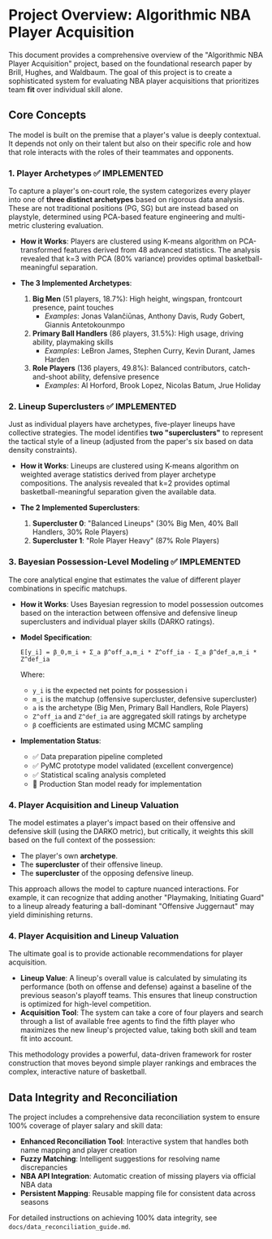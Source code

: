 # Project Overview: Algorithmic NBA Player Acquisition

This document provides a comprehensive overview of the "Algorithmic NBA Player Acquisition" project, based on the foundational research paper by Brill, Hughes, and Waldbaum. The goal of this project is to create a sophisticated system for evaluating NBA player acquisitions that prioritizes team **fit** over individual skill alone.

## Core Concepts

The model is built on the premise that a player's value is deeply contextual. It depends not only on their talent but also on their specific role and how that role interacts with the roles of their teammates and opponents.

### 1. Player Archetypes ✅ **IMPLEMENTED**

To capture a player's on-court role, the system categorizes every player into one of **three distinct archetypes** based on rigorous data analysis. These are not traditional positions (PG, SG) but are instead based on playstyle, determined using PCA-based feature engineering and multi-metric clustering evaluation.

- **How it Works**: Players are clustered using K-means algorithm on PCA-transformed features derived from 48 advanced statistics. The analysis revealed that k=3 with PCA (80% variance) provides optimal basketball-meaningful separation.

- **The 3 Implemented Archetypes**:
  1. **Big Men** (51 players, 18.7%): High height, wingspan, frontcourt presence, paint touches
     - *Examples*: Jonas Valančiūnas, Anthony Davis, Rudy Gobert, Giannis Antetokounmpo
  2. **Primary Ball Handlers** (86 players, 31.5%): High usage, driving ability, playmaking skills
     - *Examples*: LeBron James, Stephen Curry, Kevin Durant, James Harden
  3. **Role Players** (136 players, 49.8%): Balanced contributors, catch-and-shoot ability, defensive presence
     - *Examples*: Al Horford, Brook Lopez, Nicolas Batum, Jrue Holiday

### 2. Lineup Superclusters ✅ **IMPLEMENTED**

Just as individual players have archetypes, five-player lineups have collective strategies. The model identifies **two "superclusters"** to represent the tactical style of a lineup (adjusted from the paper's six based on data density constraints).

- **How it Works**: Lineups are clustered using K-means algorithm on weighted average statistics derived from player archetype compositions. The analysis revealed that k=2 provides optimal basketball-meaningful separation given the available data.

- **The 2 Implemented Superclusters**:
  1. **Supercluster 0**: "Balanced Lineups" (30% Big Men, 40% Ball Handlers, 30% Role Players)
  2. **Supercluster 1**: "Role Player Heavy" (87% Role Players)

### 3. Bayesian Possession-Level Modeling ✅ **IMPLEMENTED**

The core analytical engine that estimates the value of different player combinations in specific matchups.

- **How it Works**: Uses Bayesian regression to model possession outcomes based on the interaction between offensive and defensive lineup superclusters and individual player skills (DARKO ratings).

- **Model Specification**:
  ```
  E[y_i] = β_0,m_i + Σ_a β^off_a,m_i * Z^off_ia - Σ_a β^def_a,m_i * Z^def_ia
  ```
  Where:
  - `y_i` is the expected net points for possession i
  - `m_i` is the matchup (offensive supercluster, defensive supercluster)
  - `a` is the archetype (Big Men, Primary Ball Handlers, Role Players)
  - `Z^off_ia` and `Z^def_ia` are aggregated skill ratings by archetype
  - `β` coefficients are estimated using MCMC sampling

- **Implementation Status**:
  - ✅ Data preparation pipeline completed
  - ✅ PyMC prototype model validated (excellent convergence)
  - ✅ Statistical scaling analysis completed
  - 🔄 Production Stan model ready for implementation

### 4. Player Acquisition and Lineup Valuation

The model estimates a player's impact based on their offensive and defensive skill (using the DARKO metric), but critically, it weights this skill based on the full context of the possession:
- The player's own **archetype**.
- The **supercluster** of their offensive lineup.
- The **supercluster** of the opposing defensive lineup.

This approach allows the model to capture nuanced interactions. For example, it can recognize that adding another "Playmaking, Initiating Guard" to a lineup already featuring a ball-dominant "Offensive Juggernaut" may yield diminishing returns.

### 4. Player Acquisition and Lineup Valuation

The ultimate goal is to provide actionable recommendations for player acquisition.

- **Lineup Value**: A lineup's overall value is calculated by simulating its performance (both on offense and defense) against a baseline of the previous season's playoff teams. This ensures that lineup construction is optimized for high-level competition.
- **Acquisition Tool**: The system can take a core of four players and search through a list of available free agents to find the fifth player who maximizes the new lineup's projected value, taking both skill and team fit into account.

This methodology provides a powerful, data-driven framework for roster construction that moves beyond simple player rankings and embraces the complex, interactive nature of basketball.

## Data Integrity and Reconciliation

The project includes a comprehensive data reconciliation system to ensure 100% coverage of player salary and skill data:

- **Enhanced Reconciliation Tool**: Interactive system that handles both name mapping and player creation
- **Fuzzy Matching**: Intelligent suggestions for resolving name discrepancies
- **NBA API Integration**: Automatic creation of missing players via official NBA data
- **Persistent Mapping**: Reusable mapping file for consistent data across seasons

For detailed instructions on achieving 100% data integrity, see `docs/data_reconciliation_guide.md`.
